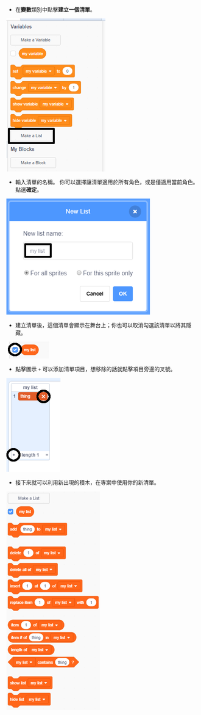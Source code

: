 + 在**變數**類別中點擊**建立一個清單**。

![建立一個清單](images/make-a-list-annotated.png)

+ 輸入清單的名稱。 你可以選擇讓清單適用於所有角色，或是僅適用當前角色。 點選**確定**。

![清單名稱](images/list-name-annotated.png)

+ 建立清單後，這個清單會顯示在舞台上；你也可以取消勾選該清單以將其隱藏。

![清單顯示/隱藏](images/list-show-hide-annotated.png)

+ 點擊圖示 `+` 可以添加清單項目，想移除的話就點擊項目旁邊的叉號。

![清單顯示/隱藏](images/list-add-delete-annotated.png)

+ 接下來就可以利用新出現的積木，在專案中使用你的新清單。

![清單相關積木](images/list-blocks.png)